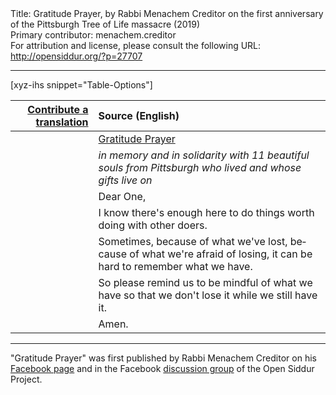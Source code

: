 <html>
<head></head>
<body>
Title: Gratitude Prayer, by Rabbi Menachem Creditor on the first anniversary of the Pittsburgh Tree of Life massacre (2019)<br />
Primary contributor: menachem.creditor<br />
For attribution and license, please consult the following URL: <a href="http://opensiddur.org/?p=27707">http://opensiddur.org/?p=27707</a>
<p />
<hr />

[xyz-ihs snippet="Table-Options"]<table style="margin-left: auto; margin-right: auto;" class="draggable">
<thead><tr><th id="x" style="text-align: right;"><a href="https://opensiddur.org/contributing/upload/">Contribute a translation</a></th><th style="text-align: left;">Source (English)</th></tr></thead>
<tbody>
<tr><td style="vertical-align:top;">
<div class="liturgy" lang="he">

</span></div></td>
 
<td style="vertical-align:top;">
<div class="english" lang="en">
<u>Gratitude Prayer</u>
</div></td></tr>


<tr><td style="vertical-align:top;">
<div class="liturgy" lang="he">

</span></div></td>
 
<td style="vertical-align:top;">
<div class="english" lang="en">
<em>in memory and in solidarity with 11 beautiful souls from Pittsburgh who lived and whose gifts live on</em>
</div></td></tr>


<tr><td style="vertical-align:top;">
<div class="liturgy" lang="he">

</span></div></td>
 
<td style="vertical-align:top;">
<div class="english" lang="en">
Dear One,
</div></td></tr>


<tr><td style="vertical-align:top;">
<div class="liturgy" lang="he">

</span></div></td>
 
<td style="vertical-align:top;">
<div class="english" lang="en">
I know there's enough here
to do things worth doing
with other doers.
</div></td></tr>


<tr><td style="vertical-align:top;">
<div class="liturgy" lang="he">

</span></div></td>
 
<td style="vertical-align:top;">
<div class="english" lang="en">
Sometimes,
because of what we've lost,
because of what we're afraid of losing,
it can be hard to remember what we have.
</div></td></tr>


<tr><td style="vertical-align:top;">
<div class="liturgy" lang="he">

</span></div></td>
 
<td style="vertical-align:top;">
<div class="english" lang="en">
So please remind us
to be mindful of what we have
so that we don't lose it
while we still have it.
</div></td></tr>


<tr><td style="vertical-align:top;">
<div class="liturgy" lang="he">

</span></div></td>
 
<td style="vertical-align:top;">
<div class="english" lang="en">
Amen.
</div></td></tr>
</tbody></table>

<hr />

"Gratitude Prayer" was first published by Rabbi Menachem Creditor on his <a href="https://www.facebook.com/photo.php?fbid=10157607926749450&set=a.10150190178784450&type=3">Facebook page</a> and in the Facebook <a href="https://www.facebook.com/groups/opensiddur/permalink/10156975193367746/">discussion group</a> of the Open Siddur Project.
</body>
</html>